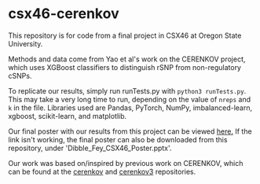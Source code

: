 # csx46-cerenkov


This repository is for code from a final project in CSX46 at Oregon State University.

Methods and data come from Yao et al's work on the CERENKOV project, which uses XGBoost classifiers
to distinguish rSNP from non-regulatory cSNPs.

To replicate our results, simply run runTests.py with `python3 runTests.py`. This may take a very long time to run,
depending on the value of `nreps` and `k` in the file. Libraries used are Pandas, PyTorch, NumPy, imbalanced-learn, 
xgboost, scikit-learn, and matplotlib.

Our final poster with our results from this project can be viewed [here.](https://drive.google.com/file/d/116NPsWZndfbVuNo1EU8Qussdk29fB44g/view?usp=sharing)
If the link isn't working, the final poster can also be downloaded from this repository, under 'Dibble_Fey_CSX46_Poster.pptx'.

Our work was based on/inspired by previous work on CERENKOV, which can be found at the [cerenkov](https://github.com/ramseylab/cerenkov) and [cerenkov3](https://github.com/ramseylab/cerenkov3) repositories.
